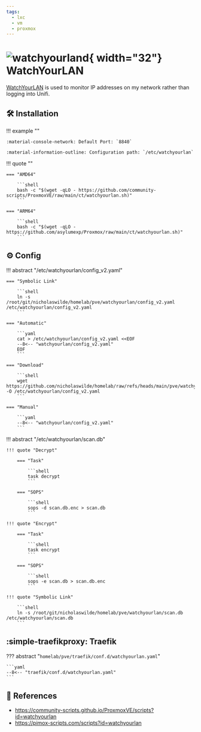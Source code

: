```yaml
---
tags:
  - lxc
  - vm
  - proxmox
---
```

# ![watchyourland](https://cdn.jsdelivr.net/gh/selfhst/icons/png/watchyourlan.png){ width="32"} WatchYourLAN

[WatchYourLAN][1] is used to monitor IP addresses on my network rather than logging into Unifi.

## :hammer_and_wrench: Installation

!!! example ""

    :material-console-network: Default Port: `8840`

    :material-information-outline: Configuration path: `/etc/watchyourlan`
    
!!! quote ""

    === "AMD64"

        ```shell
        bash -c "$(wget -qLO - https://github.com/community-scripts/ProxmoxVE/raw/main/ct/watchyourlan.sh)"
        ```

    === "ARM64"

        ```shell
        bash -c "$(wget -qLO - https://github.com/asylumexp/Proxmox/raw/main/ct/watchyourlan.sh)"
        ```

## :gear: Config

!!! abstract "/etc/watchyourlan/config_v2.yaml"

    === "Symbolic Link"

        ```shell
        ln -s /root/git/nicholaswilde/homelab/pve/watchyourlan/config_v2.yaml /etc/watchyourlan/config_v2.yaml
        ```
        
    === "Automatic"

        ```yaml
        cat > /etc/watchyourlan/config_v2.yaml <<EOF
        --8<-- "watchyourlan/config_v2.yaml"
        EOF
        ```

    === "Download"

        ```shell
        wget https://github.com/nicholaswilde/homelab/raw/refs/heads/main/pve/watchyourlan/config_v2.yaml -O /etc/watchyourlan/config_v2.yaml
        ```
        
    === "Manual"
    
        ```yaml
        --8<-- "watchyourlan/config_v2.yaml"
        ```

!!! abstract "/etc/watchyourlan/scan.db"

    !!! quote "Decrypt"

        === "Task"

            ```shell
            task decrypt
            ```
            
        === "SOPS"

            ```shell
            sops -d scan.db.enc > scan.db
            ```

    !!! quote "Encrypt"

        === "Task"
    
            ```shell
            task encrypt
            ```
                
        === "SOPS"
            
            ```shell
            sops -e scan.db > scan.db.enc
            ```

    !!! quote "Symbolic Link"

        ```shell
        ln -s /root/git/nicholaswilde/homelab/pve/watchyourlan/scan.db /etc/watchyourlan/scan.db
        ```

## :simple-traefikproxy: Traefik

??? abstract "`homelab/pve/traefik/conf.d/watchyourlan.yaml`"

    ```yaml
    --8<-- "traefik/conf.d/watchyourlan.yaml"
    ```

## :link: References

- <https://community-scripts.github.io/ProxmoxVE/scripts?id=watchyourlan>
- <https://pimox-scripts.com/scripts?id=watchyourlan>

[1]: <https://github.com/aceberg/WatchYourLAN>
